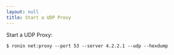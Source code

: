 ```yaml
---
layout: null
title: Start a UDP Proxy
---
```


Start a UDP Proxy:

```shell
$ ronin net:proxy --port 53 --server 4.2.2.1 --udp --hexdump
```
